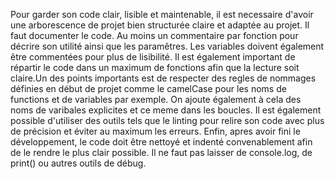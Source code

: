 Pour garder son code clair, lisible et maintenable, il est necessaire d'avoir une arborescence de projet bien structurée claire et adaptée au projet. Il faut documenter le code. Au moins un commentaire par fonction pour décrire son utilité ainsi que les paramêtres. Les variables doivent également être commentées pour plus de lisibilité. Il est également important de répartir le code dans un maximum de fonctions afin que la lecture soit claire.Un des points importants est de respecter des regles de nommages définies en début de projet comme le camelCase pour les noms de functions et de variables par exemple. On ajoute également à cela des noms de varibales explicites et ce meme dans les boucles. Il est également possible d'utiliser des outils tels que le linting pour relire son code avec plus de précision et éviter au maximum les erreurs. Enfin, apres avoir fini le développement, le code doit être nettoyé et indenté convenablement afin de le rendre le plus clair possible. Il ne faut pas laisser de console.log, de print() ou autres outils de débug.
